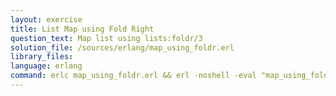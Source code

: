 ```yaml
---
layout: exercise
title: List Map using Fold Right
question_text: Map list using lists:foldr/3
solution_file: /sources/erlang/map_using_foldr.erl
library_files:
language: erlang
command: erlc map_using_foldr.erl && erl -noshell -eval "map_using_foldr:main([])."
---
```

